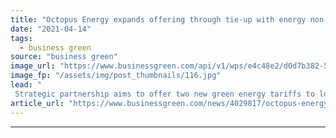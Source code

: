 ```yaml
---
title: "Octopus Energy expands offering through tie-up with energy non-profit Ebico"
date: "2021-04-14"
tags: 
  - business green
source: "business green"
image_url: "https://www.businessgreen.com/api/v1/wps/e4c48e2/d0d7b382-5768-4248-afce-04a883c11067/5/Octopus-Energy-1-Fan-receiving-branding-185x114.jpg"
image_fp: "/assets/img/post_thumbnails/116.jpg"
lead: "
 Strategic partnership aims to offer two new green energy tariffs to low income customers ..."
article_url: "https://www.businessgreen.com/news/4029817/octopus-energy-expands-offering-tie-energy-profit-ebico"
---
```


---
